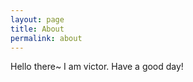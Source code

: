 ```yaml
---
layout: page
title: About
permalink: about
---
```


Hello there~ I am victor. Have a good day!

<div id="root"></div>
